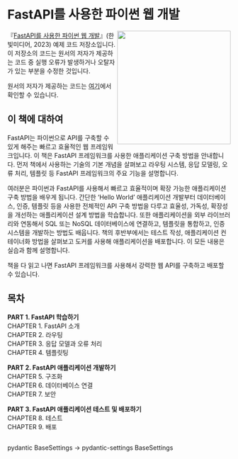 # FastAPI를 사용한 파이썬 웹 개발

<a href="https://www.hanbit.co.kr/store/books/look.php?p_code=B9703548802"><img src="https://www.hanbit.co.kr/data/books/B9703548802_l.jpg" height="256px" align="right"></a>

『[FastAPI를 사용한 파이썬 웹 개발](https://www.hanbit.co.kr/store/books/look.php?p_code=B9703548802)』(한빛미디어, 2023) 예제 코드 저장소입니다.  
이 저장소의 코드는 원서의 저자가 제공하는 코드 중 실행 오류가 발생하거나 오탈자가 있는 부분을 수정한 것입니다. 
 
원서의 저자가 제공하는 코드는 [여기](https://github.com/PacktPublishing/Building-Python-Web-APIs-with-FastAPI)에서 확인할 수 있습니다.  


## 이 책에 대하여
FastAPI는 파이썬으로 API를 구축할 수 있게 해주는 빠르고 효율적인 웹 프레임워크입니다. 이 책은 FastAPI 프레임워크를 사용한 애플리케이션 구축 방법을 안내합니다. 먼저 책에서 사용하는 기술의 기본 개념을 살펴보고 라우팅 시스템, 응답 모델링, 오류 처리, 템플릿 등 FastAPI 프레임워크의 주요 기능을 설명합니다.

여러분은 파이썬과 FastAPI를 사용해서 빠르고 효율적이며 확장 가능한 애플리케이션 구축 방법을 배우게 됩니다. 간단한 ‘Hello World’ 애플리케이션 개발부터 데이터베이스, 인증, 템플릿 등을 사용한 전체적인 API 구축 방법을 다루고 효율성, 가독성, 확장성을 개선하는 애플리케이션 설계 방법을 학습합니다. 또한 애플리케이션을 외부 라이브러리와 연동해서 SQL 또는 NoSQL 데이터베이스에 연결하고, 템플릿을 통합하고, 인증 시스템을 개발하는 방법도 배웁니다. 책의 후반부에서는 테스트 작성, 애플리케이션 컨테이너화 방법을 살펴보고 도커를 사용해 애플리케이션을 배포합니다. 이 모든 내용은 실습과 함께 설명합니다.

책을 다 읽고 나면 FastAPI 프레임워크를 사용해서 강력한 웹 API를 구축하고 배포할 수 있습니다.


## 목차
**PART 1. FastAPI 학습하기**  
CHAPTER 1. FastAPI 소개  
CHAPTER 2. 라우팅  
CHAPTER 3. 응답 모델과 오류 처리  
CHAPTER 4. 템플릿팅  

**PART 2. FastAPI 애플리케이션 개발하기**     
CHAPTER 5. 구조화   
CHAPTER 6. 데이터베이스 연결  
CHAPTER 7. 보안  

**PART 3. FastAPI 애플리케이션 테스트 및 배포하기**   
CHAPTER 8. 테스트  
CHAPTER 9. 배포  


## 

pydantic BaseSettings -> pydantic-settings BaseSettings